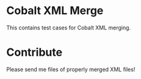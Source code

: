 # Cobalt XML Merge

This contains test cases for Cobalt XML merging.

# Contribute

Please send me files of properly merged XML files!